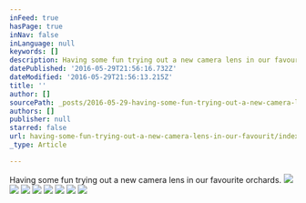 ```yaml
---
inFeed: true
hasPage: true
inNav: false
inLanguage: null
keywords: []
description: Having some fun trying out a new camera lens in our favourite orchards.
datePublished: '2016-05-29T21:56:16.732Z'
dateModified: '2016-05-29T21:56:13.215Z'
title: ''
author: []
sourcePath: _posts/2016-05-29-having-some-fun-trying-out-a-new-camera-lens-in-our-favourit.md
authors: []
publisher: null
starred: false
url: having-some-fun-trying-out-a-new-camera-lens-in-our-favourit/index.html
_type: Article

---
```

Having some fun trying out a new camera lens in our favourite orchards.
![](https://the-grid-user-content.s3-us-west-2.amazonaws.com/65a1a412-fd26-4d34-9763-43c686bb97c0.jpg)
![](https://the-grid-user-content.s3-us-west-2.amazonaws.com/047c2a8f-b887-45dc-9e06-b8bda5b68df8.jpg)
![](https://the-grid-user-content.s3-us-west-2.amazonaws.com/a87a3e77-a9dd-47aa-8d72-b6629a67c3c4.jpg)
![](https://the-grid-user-content.s3-us-west-2.amazonaws.com/605146c0-768d-4f06-9e27-b91217ef4abc.jpg)
![](https://the-grid-user-content.s3-us-west-2.amazonaws.com/7a81ae03-0f0e-445a-a1ea-450ea30c834c.jpg)
![](https://the-grid-user-content.s3-us-west-2.amazonaws.com/fddeb4af-60bd-478d-86e2-60241690826f.jpg)
![](https://the-grid-user-content.s3-us-west-2.amazonaws.com/e04f04bc-30ba-4772-a093-9f1615c28abd.jpg)
![](https://the-grid-user-content.s3-us-west-2.amazonaws.com/263635c4-8ab5-43e6-b42d-724b245a414e.jpg)